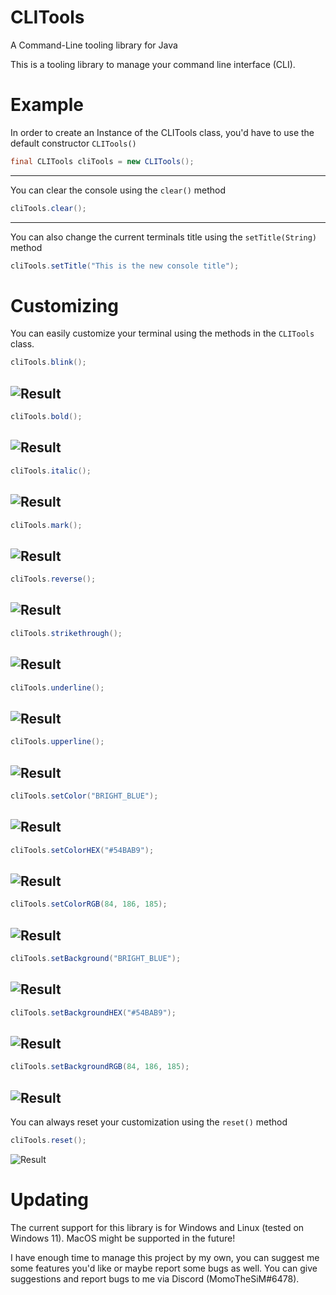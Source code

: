 # CLITools
A Command-Line tooling library for Java

This is a tooling library to manage your command line interface (CLI).

# Example
In order to create an Instance of the CLITools class, you'd have to use the default constructor `CLITools()`
```java
final CLITools cliTools = new CLITools();
```
---
You can clear the console using the `clear()` method
```java
cliTools.clear();
```
---
You can also change the current terminals title using the `setTitle(String)` method
```java
cliTools.setTitle("This is the new console title");
```
###
# Customizing
You can easily customize your terminal using the methods in the `CLITools` class.

```java
cliTools.blink();
```
![Result](https://github.com/MomoTheDev/CLITools/tree/main/screenshots/blink.gif)
---
```java
cliTools.bold();
```
![Result](https://github.com/MomoTheDev/CLITools/tree/main/screenshots/bold.png)
---
```java
cliTools.italic();
```
![Result](https://github.com/MomoTheDev/CLITools/tree/main/screenshots/italic.png)
---
```java
cliTools.mark();
```
![Result](https://github.com/MomoTheDev/CLITools/tree/main/screenshots/marked.png)
---
```java
cliTools.reverse();
```
![Result](https://github.com/MomoTheDev/CLITools/tree/main/screenshots/reverse.png)
---
```java
cliTools.strikethrough();
```
![Result](https://github.com/MomoTheDev/CLITools/tree/main/screenshots/strikethrough.png)
---
```java
cliTools.underline();
```
![Result](https://github.com/MomoTheDev/CLITools/tree/main/screenshots/underlined.png)
---
```java
cliTools.upperline();
```
![Result](https://github.com/MomoTheDev/CLITools/tree/main/screenshots/upperlined.png)
---
```java
cliTools.setColor("BRIGHT_BLUE");
```
![Result](https://github.com/MomoTheDev/CLITools/tree/main/screenshots/colored.png)
---
```java
cliTools.setColorHEX("#54BAB9");
```
![Result](https://github.com/MomoTheDev/CLITools/tree/main/screenshots/colored_hex.png)
---
```java
cliTools.setColorRGB(84, 186, 185);
```
![Result](https://github.com/MomoTheDev/CLITools/tree/main/screenshots/colored_rgb.png)
---
```java
cliTools.setBackground("BRIGHT_BLUE");
```
![Result](https://github.com/MomoTheDev/CLITools/tree/main/screenshots/background.png)
---
```java
cliTools.setBackgroundHEX("#54BAB9");
```
![Result](https://github.com/MomoTheDev/CLITools/tree/main/screenshots/background_hex.png)
---
```java
cliTools.setBackgroundRGB(84, 186, 185);
```
![Result](https://github.com/MomoTheDev/CLITools/tree/main/screenshots/background_rgb.png)
---
You can always reset your customization using the `reset()` method
```java
cliTools.reset();
```
![Result](https://github.com/MomoTheDev/CLITools/tree/main/screenshots/reset.png)
###

# Updating
The current support for this library is for Windows and Linux (tested on Windows 11). MacOS might be supported in the future!

I have enough time to manage this project by my own, you can suggest me some features you'd like or maybe report some bugs as well.
You can give suggestions and report bugs to me via Discord (MomoTheSiM#6478).
